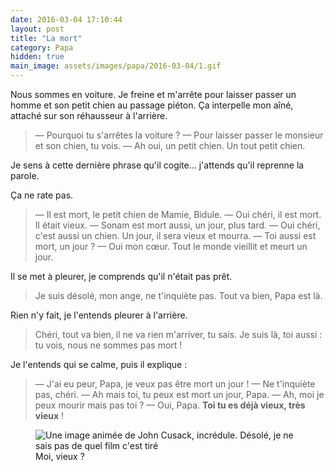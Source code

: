 ```yaml
---
date: 2016-03-04 17:10:44
layout: post
title: "La mort"
category: Papa
hidden: true
main_image: assets/images/papa/2016-03-04/1.gif
---
```


Nous sommes en voiture. Je freine et m'arrête pour laisser passer un homme et son petit chien au passage piéton. Ça interpelle mon aîné, attaché sur son réhausseur à l'arrière.

> —  Pourquoi tu s'arrêtes la voiture ?
> —  Pour laisser passer le monsieur et son chien, tu vois.
> —  Ah oui, un petit chien. Un tout petit chien.

Je sens à cette dernière phrase qu'il cogite… j'attends qu'il reprenne la parole.

Ça ne rate pas.

> —  Il est mort, le petit chien de Mamie, Bidule.
> —  Oui chéri, il est mort. Il était vieux.
> —  Sonam est mort aussi, un jour, plus tard.
> —  Oui chéri, c'est aussi un chien. Un jour, il sera vieux et mourra.
> —  Toi aussi est mort, un jour ?
> —  Oui mon cœur. Tout le monde vieillit et meurt un jour.

Il se met à pleurer, je comprends qu'il n'était pas prêt.

> Je suis désolé, mon ange, ne t'inquiète pas. Tout va bien, Papa est là.

Rien n'y fait, je l'entends pleurer à l'arrière.

> Chéri, tout va bien, il ne va rien m'arriver, tu sais. Je suis là, toi aussi : tu vois, nous ne sommes pas mort !

Je l'entends qui se calme, puis il explique :

> —  J'ai eu peur, Papa, je veux pas être mort un jour !
> —  Ne t'inquiète pas, chéri.
> —  Ah mais toi, tu peux est mort un jour, Papa.
> —  Ah, moi je peux mourir mais pas toi ?
> —  Oui, Papa. **Toi tu es déjà vieux, très vieux** !

<figure>
  <img src="/assets/images/papa/2016-03-04/1.gif" alt="Une image animée de John Cusack, incrédule. Désolé, je ne sais pas de quel film c'est tiré" />
  <figcaption>Moi, vieux ?</figcaption>
</figure>

